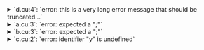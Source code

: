 <details><summary>`d.cu:4`: `error: this is a very long error message that should be truncated...`</summary>

<pre>
d.cu(4): error: this is a very long error message that should be truncated to ensure that the summary does not exceed the limit and still has balanced backticks
</pre>
</details>

<details><summary>`a.cu:3`: `error: expected a ";"`</summary>

<pre>
a.cu(3): error: expected a ";"
</pre>
</details>

<details><summary>`b.cu:3`: `error: expected a ";"`</summary>

<pre>
b.cu(3): error: expected a ";"
</pre>
</details>

<details><summary>`c.cu:2`: `error: identifier "y" is undefined`</summary>

<pre>
c.cu(2): error: identifier "y" is undefined
</pre>
</details>
